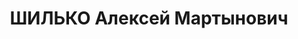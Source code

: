 ---
title: ШИЛЬКО Алексей Мартынович
description: р. 1898, с. Гаврилівка Межівського р-ну Дніпропетровської обл., українець,
  селянин, позапартійний, малописьменний, начальник військово-облікового сектора Кіровського
  райвиконкому, м. Дніпропетровськ. 25.12.1937 звинувачений в участі у к/ рев. організації,
  розстріляний. Реабілітований 10.07.1965 р.
---